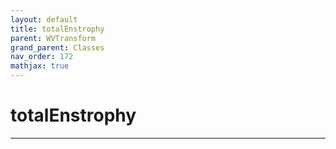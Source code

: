 ```yaml
---
layout: default
title: totalEnstrophy
parent: WVTransform
grand_parent: Classes
nav_order: 172
mathjax: true
---
```


#  totalEnstrophy




---


